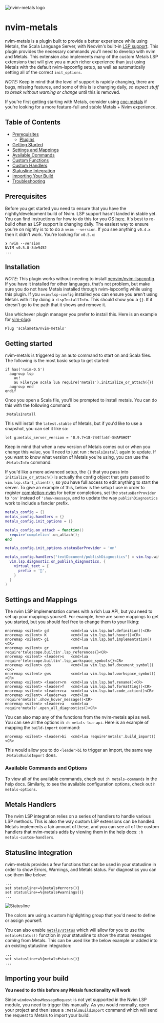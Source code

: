![nvim-metals logo](https://i.imgur.com/7gqEQOi.png)
# nvim-metals

nvim-metals is a plugin built to provide a better experience while using Metals,
the Scala Language Server, with Neovim's built-in [LSP
support](https://neovim.io/doc/user/lsp.html). This plugin provides the
necessary commands you'll need to develop with nvim and Metals. This extension
also implements many of the custom Metals LSP extensions that will give you a
much richer experience than just using Metals with the default nvim-lspconfig
setup, as well as automatically setting all of the correct `init_options`.

_NOTE:_ Keep in mind that the level of support is rapidly changing, there are
bugs, missing features, and some of this is is changing daily,
*so expect stuff to break without warning or change* until this is removed.

If you're first getting starting with Metals, consider using
[coc-metals](https://github.com/scalameta/coc-metals) if you're looking for a
more feature-full and stable Metals + Nvim experience.

## Table of Contents
  - [Prerequisites](#prerequisites)
      - [Plugins](#plugins)
  - [Getting Started](#getting-started)
  - [Settings and Mappings](#settings-and-mappings)
  - [Available Commands](#available-commands)
  - [Custom Functions](#custom-functions)
  - [Custom Handlers](#custom-handlers)
  - [Statusline Integration](#statusline-integration)
  - [Importing Your Build](#importing-your-build)
  - [Troubleshooting](#troubleshooting)

## Prerequisites

Before you get started you need to ensure that you have the nightly/development
build of Nvim. LSP support hasn't landed in stable yet. You can find
instructions for how to do this for you OS
[here](https://github.com/neovim/neovim/wiki/Installing-Neovim). It's best to
re-build often as LSP support is changing daily. The easiest way to ensure
you're on nightly is to to do a `nvim --version`. If you see anything `v0.4.x`
then it didn't work. You're looking for `v0.5.x`:

```vim
❯ nvim --version
NVIM v0.5.0-3de9452
...
```

## Installation

_NOTE_: This plugin works without needing to install
[neovim/nvim-lspconfig](https://github.com/neovim/nvim-lspconfig). If you have
it installed for other languages, that's not problem, but make sure you do not
have Metals installed through nvim-lspconfig while using this plugin. If you
`nvim/lsp-config` installed you can ensure you aren't using Metals with it by
doing a `:LspInstallInfo`. This should show you a `{}`. If it doesn't go to the
path that it shows and remove it.

Use whichever plugin manager you prefer to install this. Here is an example for
[vim-plug](https://github.com/junegunn/vim-plug):

```vim
Plug 'scalameta/nvim-metals'
```

## Getting started

nvim-metals is triggered by an auto command to start on and Scala files. The
following is the most basic setup to get started:

```vim
if has('nvim-0.5')
  augroup lsp
    au!
    au FileType scala lua require('metals').initialize_or_attach({})
  augroup end
endif
```

Once you open a Scala file, you'll be prompted to install metals. You can do
this with the following command:

```vim
:MetalsInstall
```

This will install the `latest.stable` of Metals, but if you'd like to use a
snapshot, you can set it like so:

```vim
let g:metals_server_version = '0.9.7+18-744ffa6f-SNAPSHOT'
```

Keep in mind that when a new version of Metals comes out or when you change this
value, you'll need to just run `:MetalsInstall` again to update. If you want to
know what version of Metals you're using, you can use the `:MetalsInfo` command.

If you'd like a more advanced setup, the `{}` that you pass into
`initialize_or_attach()` is actually the config object that gets passed to
`vim.lsp.start_client()`, so you have full access to edit anything to start the
server. To give an example of this, below is the setup I use in order to
register [completion-nvim](https://github.com/nvim-lua/completion-nvim) for
better completions, set the `statusBarProvider` to `'on'` instead of
`'show-message`, and to update the way `publishDiagnostics` work to include a
fancier prefix.

```lua
metals_config = {}
metals_config.handlers = {}
metals_config.init_options = {}

metals_config.on_attach = function()
  require'completion'.on_attach();
end

metals_config.init_options.statusBarProvider = 'on'

metals_config.handlers["textDocument/publishDiagnostics"] = vim.lsp.with(
  vim.lsp.diagnostic.on_publish_diagnostics, {
    virtual_text = {
      prefix = '',
    }
  }
)
```

## Settings and Mappings

The nvim LSP implementation comes with a rich Lua API, but you need to set up
your mappings yourself. For example, here are some mappings to get you started,
but you should feel free to change them to your liking:

```vim
nnoremap <silent> gd          <cmd>lua vim.lsp.buf.definition()<CR>
nnoremap <silent> K           <cmd>lua vim.lsp.buf.hover()<CR>
nnoremap <silent> gi          <cmd>lua vim.lsp.buf.implementation()<CR>
nnoremap <silent> gr          <cmd>lua require'telescope.builtin'.lsp_references{}<CR>
nnoremap <silent> <leader>s   <cmd>lua require'telescope.builtin'.lsp_workspace_symbols{}<CR> 
nnoremap <silent> gds         <cmd>lua vim.lsp.buf.document_symbol()<CR>
nnoremap <silent> gws         <cmd>lua vim.lsp.buf.workspace_symbol()<CR>
nnoremap <silent> <leader>rn  <cmd>lua vim.lsp.buf.rename()<CR>
nnoremap <silent> <leader>f   <cmd>lua vim.lsp.buf.formatting()<CR>
nnoremap <silent> <leader>ca  <cmd>lua vim.lsp.buf.code_action()<CR>
nnoremap <silent> <leader>ws  <cmd>lua require'metals'.show_hover_message()<CR>
nnoremap <silent> <leader>a   <cmd>lua require'metals'.open_all_diagnostics()<CR>
```

You can also map any of the functions from the nvim-metals api as well. You can
see all the options in `:h metals-lua-api`. Here is an example of mapping the
`build-import` command:

```vim
nnoremap <silent> <leader>bi  <cmd>lua require'metals'.build_import()<CR>
```

This would allow you to do `<leader>bi` to trigger an import, the same way
`:MetalsBuildImport` does.

### Available Commands and Options

To view all of the available commands, check out `:h metals-commands` in the
help docs. Similarly, to see the available configuration options, check out `h
metals-options`.

## Metals Handlers

The nvim LSP integration relies on a series of handlers to handle various LSP
methods. This is also the way custom LSP extensions can be handled. Metals
implements a fair amount of these, and you can see all of the custom handlers
that nvim-metals adds by viewing them in the help docs: `:h
metals-custom-handlers`.

## Statusline integration

nvim-metals provides a few functions that can be used in your statusline in
order to show Errors, Warnings, and Metals status. For diagnostics you can use
them like below:

```vim
...
set statusline+=%{metals#errors()}
set statusline+=%{metals#warnings()}
...
```

![Statusline](https://i.imgur.com/y4hij0S.png)

The colors are using a custom highlighting group that you'd need to define or
assign yourself.

You can also enable
[`metals/status`](https://scalameta.org/metals/docs/editors/new-editor.html#metalsstatus)
which will allow for you to use the `metals#status()` function in your
statusline to show the status messages coming from Metals. This can be used like
the below example or added into an existing statusline integration:

```vim
...
set statusline+=%{metals#status()}
...
```

## Importing your build

**You need to do this before any Metals functionality will work**

Since `window/showMessageRequest` is not yet supported in the Nvim LSP module,
you need to trigger this manually. As you would normally, open your project and
then issue a `:MetalsBuildImport` command which will send the request to Metals to
import your build.
